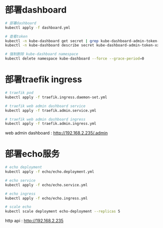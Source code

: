 # 部署dashboard

```sh
# 部署dashboard
kubectl apply -f dashboard.yml

# 查看token
kubectl -n kube-dashboard get secret | grep kube-dashboard-admin-token-
kubectl -n kube-dashboard describe secret kube-dashboard-admin-token-xxxx

# 强制删除 kube-dashboard namespace
kubectl delete namespace kube-dashboard --force --grace-period=0
```

# 部署traefik ingress

```sh
# traefik pod
kubectl apply -f traefik.ingress.daemon-set.yml

# traefik web admin dashboard service
kubectl apply -f traefik.admin.service.yml

# traefik web admin dashboard ingress
kubectl apply -f traefik.admin.ingress.yml
```

web admin dashboard : http://192.168.2.235/.admin

# 部署echo服务 

```sh
# echo deployment
kubectl apply -f echo/echo.deployment.yml

# echo service
kubectl apply -f echo/echo.service.yml

# echo ingress
kubectl apply -f echo/echo.ingress.yml

# scale echo
kubectl scale deployment echo-deployment --replicas 5
```

http api : http://192.168.2.235